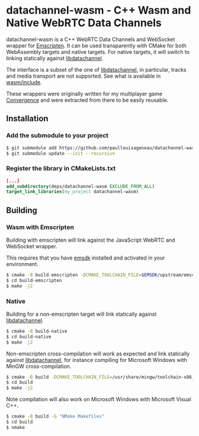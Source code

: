 # datachannel-wasm - C++ Wasm and Native WebRTC Data Channels

datachannel-wasm is a C++ WebRTC Data Channels and WebSocket wrapper for [Emscripten](https://emscripten.org/). It can be used transparently with CMake for both WebAssembly targets and native targets. For native targets, it will switch to linking statically against [libdatachannel](https://github.com/paullouisageneau/libdatachannel).

The interface is a subset of the one of [libdatachannel](https://github.com/paullouisageneau/libdatachannel), in particular, tracks and media transport are not supported. See what is available in [wasm/include](https://github.com/paullouisageneau/datachannel-wasm/tree/master/wasm/include/rtc).

These wrappers were originally written for my multiplayer game [Convergence](https://github.com/paullouisageneau/convergence) and were extracted from there to be easily reusable.

## Installation

### Add the submodule to your project
```bash
$ git submodule add https://github.com/paullouisageneau/datachannel-wasm.git deps/datachannel-wasm
$ git submodule update --init --recursive
```

### Register the library in CMakeLists.txt
```cmake
[...]
add_subdirectory(deps/datachannel-wasm EXCLUDE_FROM_ALL)
target_link_libraries(my_project datachannel-wasm)
```

## Building

### Wasm with Emscripten

Building with emscripten will link against the JavaScript WebRTC and WebSocket wrapper.

This requires that you have [emsdk](https://github.com/emscripten-core/emsdk) installed and activated in your environment.

```bash
$ cmake -B build-emscripten -DCMAKE_TOOLCHAIN_FILE=$EMSDK/upstream/emscripten/cmake/Modules/Platform/Emscripten.cmake
$ cd build-emscripten
$ make -j2
```

### Native

Building for a non-emscripten target will link statically against [libdatachannel](https://github.com/paullouisageneau/libdatachannel).

```bash
$ cmake -B build-native
$ cd build-native
$ make -j2
```

Non-emscripten cross-compilation will work as expected and link statically against [libdatachannel](https://github.com/paullouisageneau/libdatachannel), for instance compiling for Microsoft Windows with MinGW cross-compilation.

```bash
$ cmake -B build -DCMAKE_TOOLCHAIN_FILE=/usr/share/mingw/toolchain-x86_64-w64-mingw32.cmake # replace with your toolchain file
$ cd build
$ make -j2
```

Note compilation will also work on Microsoft Windows with Microsoft Visual C++.

```bash
$ cmake -B build -G "NMake Makefiles"
$ cd build
$ nmake
```

